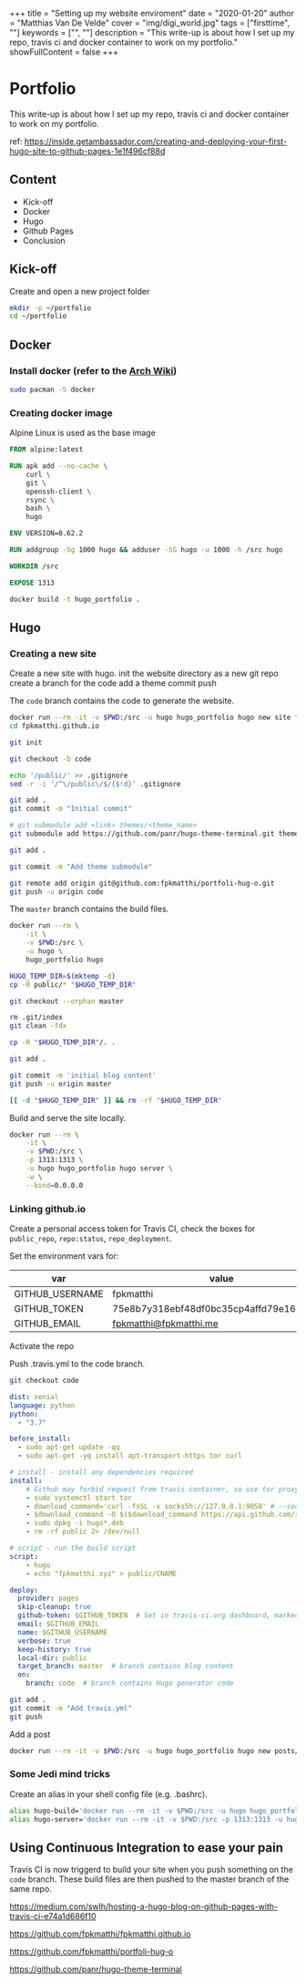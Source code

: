 +++
title = "Setting up my website enviroment"
date = "2020-01-20"
author = "Matthias Van De Velde"
cover = "img/digi_world.jpg"
tags = ["firsttime", ""]
keywords = ["", ""]
description = "This write-up is about how I set up my repo, travis ci and docker container to work on my portfolio."
showFullContent = false
+++

# Portfolio

This write-up is about how I set up my repo, travis ci and docker container to work on my portfolio.

ref: https://inside.getambassador.com/creating-and-deploying-your-first-hugo-site-to-github-pages-1e1f496cf88d

## Content

* Kick-off
* Docker
* Hugo
* Github Pages
* Conclusion

## Kick-off

Create and open a new project folder

```Bash
mkdir -p ~/portfolio
cd ~/portfolio
```

## Docker

### Install docker (refer to the [Arch Wiki]())

```Bash
sudo pacman -S docker
```

### Creating docker image

Alpine Linux is used as the base image

```Dockerfile
FROM alpine:latest

RUN apk add --no-cache \
    curl \
    git \
    openssh-client \
    rsync \
    bash \
    hugo

ENV VERSION=0.62.2

RUN addgroup -Sg 1000 hugo && adduser -SG hugo -u 1000 -h /src hugo

WORKDIR /src

EXPOSE 1313
```

```Bash
docker build -t hugo_portfolio .
```

## Hugo

### Creating a new site

Create a new site with hugo.
init the website directory as a new git repo
create a branch for the code
add a theme
commit
push

The `code` branch contains the code to generate the website.

```Bash
docker run --rm -it -v $PWD:/src -u hugo hugo_portfolio hugo new site fpkmatthi.github.io
cd fpkmatthi.github.io

git init

git checkout -b code

echo '/public/' >> .gitignore
sed -r -i '/^\/public\/$/{$!d}' .gitignore

git add .
git commit -m "Initial commit"

# git submodule add <link> themes/<theme_name>
git submodule add https://github.com/panr/hugo-theme-terminal.git themes/terminal

git add .

git commit -m "Add theme submodule"

git remote add origin git@github.com:fpkmatthi/portfoli-hug-o.git
git push -u origin code
```

The `master` branch contains the build files.

```Bash
docker run --rm \
    -it \
    -v $PWD:/src \
    -u hugo \
    hugo_portfolio hugo

HUGO_TEMP_DIR=$(mktemp -d)
cp -R public/* "$HUGO_TEMP_DIR"

git checkout --orphan master

rm .git/index
git clean -fdx

cp -R "$HUGO_TEMP_DIR"/. .

git add .

git commit -m 'initial blog content'
git push -u origin master

[[ -d "$HUGO_TEMP_DIR" ]] && rm -rf "$HUGO_TEMP_DIR"
```

Build and serve the site locally.

```Bash
docker run --rm \
    -it \
    -v $PWD:/src \
    -p 1313:1313 \
    -u hugo hugo_portfolio hugo server \
    -w \
    --bind=0.0.0.0
```

### Linking github.io

Create a personal access token for Travis CI, check the boxes for `public_repo`, `repo:status`, `repo_deployment`.

Set the environment vars for:

| var | value |
| --- | --- |
|GITHUB_USERNAME|fpkmatthi|
|GITHUB_TOKEN|75e8b7y318ebf48df0bc35cp4affd79e167b2489|
|GITHUB_EMAIL|fpkmatthi@fpkmatthi.me|

Activate the repo

Push .travis.yml to the code branch.

```Bash
git checkout code
```

```Yaml
dist: xenial
language: python
python:
  - "3.7"

before_install:
  - sudo apt-get update -qq
  - sudo apt-get -yq install apt-transport-https tor curl

# install - install any dependencies required
install:
    # Github may forbid request from travis container, so use tor proxy
    - sudo systemctl start tor
    - download_command='curl -fsSL -x socks5h://127.0.0.1:9050' # --socks5-hostname
    - $download_command -O $($download_command https://api.github.com/repos/gohugoio/hugo/releases/latest | sed -r -n '/browser_download_url/{/Linux-64bit.deb/{s@[^:]*:[[:space:]]*"([^"]*)".*@\1@g;p;q}}')
    - sudo dpkg -i hugo*.deb
    - rm -rf public 2> /dev/null

# script - run the build script
script:
    - hugo
    - echo "fpkmatthi.xyz" > public/CNAME

deploy:
  provider: pages
  skip-cleanup: true
  github-token: $GITHUB_TOKEN  # Set in travis-ci.org dashboard, marked secure
  email: $GITHUB_EMAIL
  name: $GITHUB_USERNAME
  verbose: true
  keep-history: true
  local-dir: public
  target_branch: master  # branch contains blog content
  on:
    branch: code  # branch contains Hugo generator code
```

```Bash
git add .
git commit -m "Add travis.yml"
git push
```

Add a post

```Bash
docker run --rm -it -v $PWD:/src -u hugo hugo_portfolio hugo new posts/hello_world.md
```

### Some Jedi mind tricks

Create an alias in your shell config file (e.g. .bashrc).

```Bash
alias hugo-build='docker run --rm -it -v $PWD:/src -u hugo hugo_portfolio hugo'
alias hugo-server='docker run --rm -it -v $PWD:/src -p 1313:1313 -u hugo hugo_portfolio hugo server --bind 0.0.0.0'
```

## Using Continuous Integration to ease your pain

Travis CI is now triggerd to build your site when you push something on the `code` branch. These build files are then pushed to the master branch of the same repo.


https://medium.com/swlh/hosting-a-hugo-blog-on-github-pages-with-travis-ci-e74a1d686f10

https://github.com/fpkmatthi/fpkmatthi.github.io

https://github.com/fpkmatthi/portfoli-hug-o

https://github.com/panr/hugo-theme-terminal
